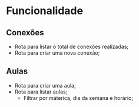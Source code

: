 # Funcionalidade

## Conexões

- Rota para listar o total de conexões realizadas;
- Rota para criar uma nova conexão;

## Aulas
- Rota para criar uma aula;
- Rota para listar aulas;
    - Filtrar por máterica, dia da semana e horário;
























